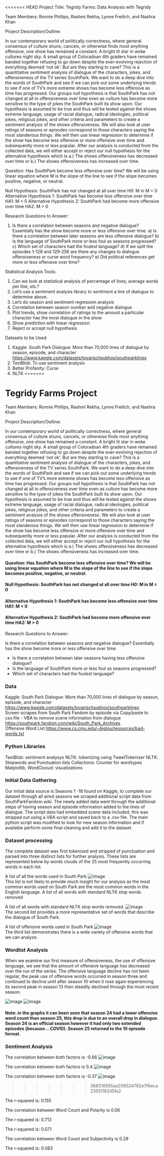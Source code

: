 <<<<<<< HEAD
Project Title:   Tegridy Farms: Data Analysis with Tegridy 

Team Members: Ronnie Phillips, Rashmi Rekha, Lynne Freilich, and Nashra Khan

Project Description/Outline: 

In our contemporary world of politically correctness, where general consensus of culture shuns, cancels, or otherwise finds most anything offensive, one show has remained a constant. A bright lit star in woke cultures night sky.  A small group of Coloradoan 4th graders have remained banded together refusing to go down despite the ever-evolving rejection of everything deemed ‘not ok’.  But are they starting to cave? 
This is a quantitative sentiment analysis of dialogue of the characters, jokes, and offensiveness of the TV series SouthPark. We want to do a deep dive into the words of SouthPark and see if we can pick out some underlying trends to see if one of TV’s more extreme shows has become less offensive as time has progressed. 
Our groups null hypothesis is that SouthPark has not changed at all in offensiveness over time even as culture has become more sensitive to the type of jokes the SouthPark built its show upon. Our hypothesis is assumed to be true and thus will be tested against the shows extreme language, usage of racial dialogue, radical ideologies, political jokes, religious jokes, and other criteria and parameters to create a sentiment analysis of the shows offensiveness. We will also look at user ratings of seasons or episodes correspond to those characters saying the most slanderous things. We will then use linear regression to determine if the show has become less offensive or more offensive over time and subsequently more or less popular. After our analysis is conducted from the collected data, we will either accept or reject our null hypothesis for the alternative hypothesis which is a.) The shows offensiveness has decreased over time or b.) The shows offensiveness has increased over time. 

Question: Has SouthPark become less offensive over time? 
We will be using linear equation where M is the slope of the line to see if the slope becomes positive, negative, or neutral.

Null Hypothesis: SouthPark has not changed at all over time 
H0: M in M = 0
Alternative Hypothesis 1: SouthPark has become less offensive over time 
HA1: M < 0
Alternative Hypothesis 2: SouthPark had become more offensive over time 
HA2: M > 0 

Research Questions to Answer: 
1.	Is there a correlation between seasons and negative dialogue? Essentially has the show become more or less offensive over time. 
a)	Is there a correlation between later seasons are less offensive dialogue?
b)	Is the language of SouthPark more or less foul as seasons progressed? 
c)	Which set of characters had the foulest language?
d)	If we split the episodes 1-128 and 129-256 are there any changes to dialogue offensiveness or curse word frequency? 
e)	Did political references get more or less offensive over time? 

Statistical Analysis Tools:
1.	Can we look at statistical analysis of percentage of lines, average words per line, etc.?
2.	Let’s use a sentiment analysis library to sentiment a line of dialogue to determine above. 
3.	Let’s do season and sentiment regression analysis
4.	Correlation between season number and negative dialogue 
5.	Plot trends, show correlation of ratings to the amount a particular character has the most dialogue in the show
6.	Show prediction with linear regression
7.	Reject or accept null hypothesis

Datasets to be Used:
1.	Kaggle: South Park Dialogue: More than 70,000 lines of dialogue by season, episode, and character
https://www.kaggle.com/datasets/tovarischsukhov/southparklines
2.	TextBlob: To use sentiment analysis
3.	Better Profanity: Curse 
4.	NLTK 
=======
# Tegridy Farms Project 

Team Members: Ronnie Phillips, Rashmi Rekha, Lynne Freilich, and Nashra Khan

Project Description/Outline:

In our contemporary world of politically correctness, where general consensus of culture shuns, cancels, or otherwise finds most anything offensive, one show has remained a constant. A bright lit star in woke cultures night sky. A small group of Coloradoan 4th graders have remained banded together refusing to go down despite the ever-evolving rejection of everything deemed ‘not ok’. But are they starting to cave? This is a quantitative sentiment analysis of dialogue of the characters, jokes, and offensiveness of the TV series SouthPark. We want to do a deep dive into the words of SouthPark and see if we can pick out some underlying trends to see if one of TV’s more extreme shows has become less offensive as time has progressed. Our groups null hypothesis is that SouthPark has not changed at all in offensiveness over time even as culture has become more sensitive to the type of jokes the SouthPark built its show upon. Our hypothesis is assumed to be true and thus will be tested against the shows extreme language, usage of racial dialogue, radical ideologies, political jokes, religious jokes, and other criteria and parameters to create a sentiment analysis of the shows offensiveness. We will also look at user ratings of seasons or episodes correspond to those characters saying the most slanderous things. We will then use linear regression to determine if the show has become less offensive or more offensive over time and subsequently more or less popular. After our analysis is conducted from the collected data, we will either accept or reject our null hypothesis for the alternative hypothesis which is a.) The shows offensiveness has decreased over time or b.) The shows offensiveness has increased over time.

#### Question: Has SouthPark become less offensive over time? We will be using linear equation where M is the slope of the line to see if the slope becomes positive, negative, or neutral.

#### Null Hypothesis: SouthPark has not changed at all over time H0: M in M = 0 
#### Alternative Hypothesis 1: SouthPark has become less offensive over time HA1: M < 0 
#### Alternative Hypothesis 2: SouthPark had become more offensive over time HA2: M > 0  

Research Questions to Answer:

Is there a correlation between seasons and negative dialogue? Essentially has the show become more or less offensive over time.  
  *  Is there a correlation between later seasons having less offensive dialogue?   
  *  Is the language of SouthPark more or less foul as seasons progressed?  
  *  Which set of characters had the foulest language?   
  
### Data
Kaggle: South Park Dialogue: More than 70,000 lines of dialogue by season, episode, and character https://www.kaggle.com/datasets/tovarischsukhov/southparklines    
Screen scrapes from South Park Fandom by episode via Copy/paste to csv.file - VBA to remove scene information from dialogue 
https://southpark.fandom.com/wiki/South_Park_Archives   
Offensive Word List https://www.cs.cmu.edu/~biglou/resources/bad-words.txt 

### Python Libraries
TextBlob: sentiment analysys 
NLTK: tokenizing using TweetTokenizer
NLTK: Stopwords and Punctuation lists
Collections: Counter for wordtypes 
Matplotlib, WordClooud: visualizations

### Initial Data Gathering   
Our initial data source is Seasons 1 -18 found on Kaggle, to complete our dataset through all aired seasons we scraped additional script data from SouthParkFandom.wiki. The newly added data went through the additional steps of having season and episode information added to the lines of dialogue. The script data had embedded scene data included, this was stripped out using a VBA script and saved back to a .csv file.  The main python script was modified to look for new season information and if available perform some final cleaning and add it to the dataset. 

### Dataset processing 

The complete dataset was first tokenized and stripped of punctuation and parsed into three distinct lists for further analysis. These lists are represented below by words clouds of the 25 most frequently occurring words in each list.

  A list of all the words used in South Park ![image](https://user-images.githubusercontent.com/98897041/166171557-401205b0-4aa6-4d70-815b-27b9fc2033aa.png)  
  This list is not likely to provide much insight for our analysis as the most common words used on South Park are the most common words in the English language.
	A list of all words with standard NLTK stop words removed 
  
  A list of all words with standard NLTK stop words removed. ![image](https://user-images.githubusercontent.com/98897041/166171425-9130cfcc-f6df-4273-ad55-137121136297.png)   
  The second list provides a more representative set of words that describe the dialogue of South Park.
  
  A list of offensive words used in South Park
  ![image](https://user-images.githubusercontent.com/98897041/166171617-2b129274-e0fd-4b9b-bdec-fd32311c86ef.png)   
  The third list demonstrates there is a wide variety of offensive words that we can analyze.
  

  ### Wordlist Analysis 
  
  When we examine our first measure of offensiveness, the use of offensive language, we see that the amount of offensive language has decreased over the run of the series. The offensive language decline has not been regular, the peak use of offensive words occurred in season three and continued to decline until after season 10 when it rose again experiencing its second peak in season 13 then steadily declined through the most recent season.
  
![image](https://user-images.githubusercontent.com/98897041/166173321-61454ba4-c77e-492a-9b86-593e542dcf85.png)
![image](https://user-images.githubusercontent.com/98897041/166174446-ce1bc36a-37dd-4d2c-a89b-1d7db08abd3b.png)

#### Note: in the graphs it can been seen that season 24 had a lower offensive word count than season 25, this drop is due to an overall drop in dialogue.  Season 24 is an official season however it had only two extended episodes (because…  COVID). Season 25 returned to the 10 episode format. 
  


### Sentiment Analysis

The correlation between both factors is -0.66
![image](https://user-images.githubusercontent.com/98897041/166174473-773384a8-5dab-4c23-8534-826a127d07e8.png)

The correlation between both factors is 0.4
![image](https://user-images.githubusercontent.com/98897041/166174504-c4dd513f-f9fb-4b88-a6a5-41180817e625.png)

The correlation between both factors is -0.37
![image](https://user-images.githubusercontent.com/98897041/166259769-1482e308-4026-4537-ae9e-2e439ab5ba7d.png)
>>>>>>> 368316955aa208524782e7f6eca2355f182d5fa2

The r-squared is: 0.155

The correlation between Word Count and Polarity is 0.06

The r-squared is: 0.713

The r-squared is: 0.071

The correlation between Word Count and Subjectivity is 0.29

The r-squared is: 0.083



